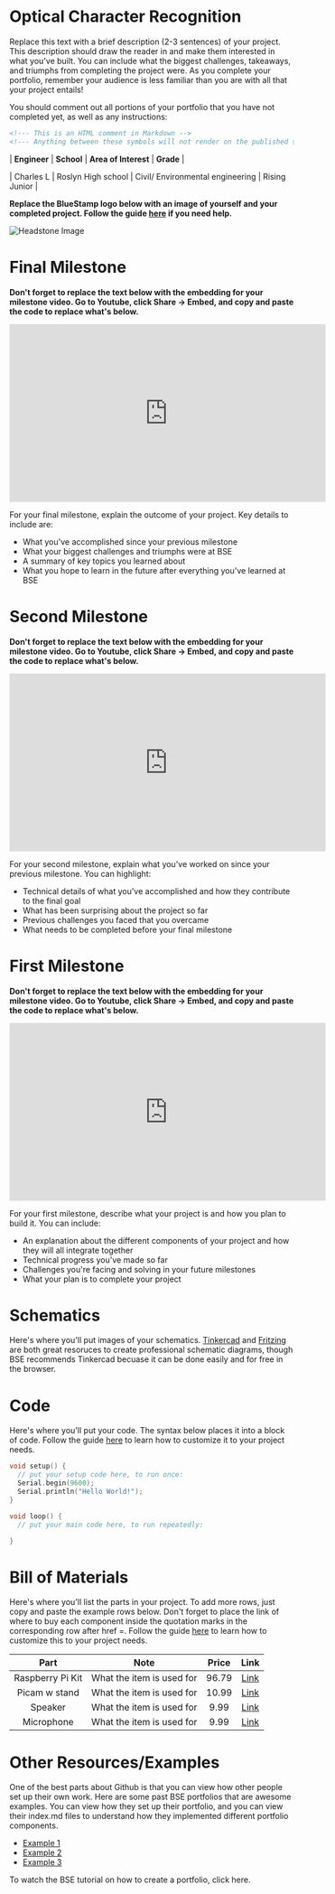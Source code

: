 # Optical Character Recognition
Replace this text with a brief description (2-3 sentences) of your project. This description should draw the reader in and make them interested in what you've built. You can include what the biggest challenges, takeaways, and triumphs from completing the project were. As you complete your portfolio, remember your audience is less familiar than you are with all that your project entails!

You should comment out all portions of your portfolio that you have not completed yet, as well as any instructions:
```HTML 
<!--- This is an HTML comment in Markdown -->
<!--- Anything between these symbols will not render on the published site -->
```

| **Engineer** | **School** | **Area of Interest** | **Grade** |

| Charles L | Roslyn High school | Civil/ Environmental engineering | Rising Junior |

**Replace the BlueStamp logo below with an image of yourself and your completed project. Follow the guide [here](https://tomcam.github.io/least-github-pages/adding-images-github-pages-site.html) if you need help.**

![Headstone Image](logo.svg)
  
# Final Milestone

**Don't forget to replace the text below with the embedding for your milestone video. Go to Youtube, click Share -> Embed, and copy and paste the code to replace what's below.**

<iframe width="560" height="315" src="https://www.youtube.com/embed/F7M7imOVGug" title="YouTube video player" frameborder="0" allow="accelerometer; autoplay; clipboard-write; encrypted-media; gyroscope; picture-in-picture; web-share" allowfullscreen></iframe>

For your final milestone, explain the outcome of your project. Key details to include are:
- What you've accomplished since your previous milestone
- What your biggest challenges and triumphs were at BSE
- A summary of key topics you learned about
- What you hope to learn in the future after everything you've learned at BSE



# Second Milestone

**Don't forget to replace the text below with the embedding for your milestone video. Go to Youtube, click Share -> Embed, and copy and paste the code to replace what's below.**

<iframe width="560" height="315" src="https://www.youtube.com/embed/y3VAmNlER5Y" title="YouTube video player" frameborder="0" allow="accelerometer; autoplay; clipboard-write; encrypted-media; gyroscope; picture-in-picture; web-share" allowfullscreen></iframe>

For your second milestone, explain what you've worked on since your previous milestone. You can highlight:
- Technical details of what you've accomplished and how they contribute to the final goal
- What has been surprising about the project so far
- Previous challenges you faced that you overcame
- What needs to be completed before your final milestone 

# First Milestone

**Don't forget to replace the text below with the embedding for your milestone video. Go to Youtube, click Share -> Embed, and copy and paste the code to replace what's below.**

<iframe width="560" height="315" src="https://www.youtube.com/embed/CaCazFBhYKs" title="YouTube video player" frameborder="0" allow="accelerometer; autoplay; clipboard-write; encrypted-media; gyroscope; picture-in-picture; web-share" allowfullscreen></iframe>

For your first milestone, describe what your project is and how you plan to build it. You can include:
- An explanation about the different components of your project and how they will all integrate together
- Technical progress you've made so far
- Challenges you're facing and solving in your future milestones
- What your plan is to complete your project

# Schematics 
Here's where you'll put images of your schematics. [Tinkercad](https://www.tinkercad.com/blog/official-guide-to-tinkercad-circuits) and [Fritzing](https://fritzing.org/learning/) are both great resoruces to create professional schematic diagrams, though BSE recommends Tinkercad becuase it can be done easily and for free in the browser. 

# Code
Here's where you'll put your code. The syntax below places it into a block of code. Follow the guide [here]([url](https://www.markdownguide.org/extended-syntax/)) to learn how to customize it to your project needs. 

```c++
void setup() {
  // put your setup code here, to run once:
  Serial.begin(9600);
  Serial.println("Hello World!");
}

void loop() {
  // put your main code here, to run repeatedly:

}
```

# Bill of Materials
Here's where you'll list the parts in your project. To add more rows, just copy and paste the example rows below.
Don't forget to place the link of where to buy each component inside the quotation marks in the corresponding row after href =. Follow the guide [here]([url](https://www.markdownguide.org/extended-syntax/)) to learn how to customize this to your project needs. 

| **Part** | **Note** | **Price** | **Link** |
|:--:|:--:|:--:|:--:|
| Raspberry Pi Kit | What the item is used for | 96.79 | <a href="https://www.amazon.com/RasTech-Raspberry-Starter-Heatsink-Screwdriver/dp/B0C8LV6VNZ/ref=sr_1_4?crid=3506HY00MCGVM&dib=eyJ2IjoiMSJ9._zkM62vSQ8p7tNr88715LdMv_qHh72Je-tkF9PXEa3chDE53QT4aZu4AGAb4ihE61QY4ZD55nKF6Fp2Kfs8t7AbafM_JrlJFfHo9OB4eAVGqa0EB-7aoBQHPmhKHZ2MW8ny-Kd44bMVlVxPlTWVk5YHIN5P3uKVqrE5Dcal0rKkHny-O6Xyb5ux2AOU6OwVbkag_bqBX66RQNRrgBuz-0pS43mcx93IZTQA9R8NaJJypYU2HAycp-XicTFmyU60a01Nfm9iuyo6B9yA8ppN3OQQyJ-NQ9xyNPxfTLwkqtng.yAYpU6outhQcZmOZhN9Wb6yTw7A85CNUbXZguGInZNg&dib_tag=se&keywords=raspberry%2Bpi%2Bkit&qid=1718848547&s=electronics&sprefix=rasbperry%2Bpi%2Bkit%2Celectronics%2C83&sr=1-4&th=1"> Link </a> |
| Picam w stand | What the item is used for | 10.99 | <a href="https://www.amazon.com/Arducam-Raspberry-Camera-Module-1080P/dp/B07RWCGX5K/ref=sr_1_10?crid=1U9IECPRDX3WW&dib=eyJ2IjoiMSJ9.EQptXsj1i39Y9oggTYxdai89FVefBqmO-xGB4sBBTHO4SEXcCZUKpLs1pTfSI2UV6zy9s3AQs7Evflr1mgvYz1YCSz3mqc1fKoWJuY2h_sLEdwqeJmnuUHIk2vmkOBLRlXijApDdRtOGjvFpd22kZibWh01QrWXaEwqpEp-2yRu8AwtKM3-xvdpkUNxIUIbjqrSK_cZ26yCkFh88Ih6aKDnMHVzWvkGv8cZGmAsc7eT7RKndhuCD03QQCco8ZhufAfPk0RJ-nafMKigKik2-9dEEZYTcX1D5vsv4x-weTH8.wWxtDi-AjBJ6-FuY_isVSX857HXALzCvS0vuocOJ6xg&dib_tag=se&keywords=arducam%2Bpicam&qid=1747573778&s=electronics&sprefix=arducam%2Bpicam%2Celectronics%2C89&sr=1-10&th=1"> Link </a> |
| Speaker | What the item is used for | 9.99 | <a href="https://www.amazon.com/Mobile-Speaker-Compact-Adhesive-Installation/dp/B0D95ZYCW6/ref=sr_1_21?crid=369CH18NKBSVU&dib=eyJ2IjoiMSJ9.fGxmsmnwIDfWJ86jFkBj2M9zmcDcTJDJ5mrEoKbPoNrsWxuJa_dYL6qoeEOWDCdistvn0ql7KvLvdE5jqDr0-IY9Hn9YsWu1Oy3eXWFB1iXZCoK66NzPfzialhjLhJGKAL7YU3iBTpfb7gJ5oM3pnHuzh9tfRA-QkKQPcTNZS39EEGN-fitqnkFQOGbfjIMaJcyEuFZuUIz8bj94BBA1-cHcB6OZ-uoxfiZAST_tFX8.8v-xvor8mw64ExKDR3N29OV45k1u_23oDE4b4od7GiM&dib_tag=se&keywords=speakerphone%2Bsmall%2Baudio%2Bjack&qid=1747574092&sprefix=speakerphone%2Bsmall%2Baudio%2Bjack%2B%2Caps%2C85&sr=8-21&th=1"> Link </a> |
| Microphone | What the item is used for | 9.99 | <a href="https://www.amazon.com/DUNGZDUZ-Microphone-Computer-Sensitivity-Mini-Sized/dp/B0CNVZ27YH/ref=sr_1_7?crid=2E8AID5UQ1ZZZ&dib=eyJ2IjoiMSJ9.ALlacqVSJFYCMwk0BLBt4BE78M6dbL4aQxGWFHFGViY7QOzmOSfkxRzzMD4BytGFdvrXnYFwbFQpiWeLB37vgMOeTgeyNJDCEdkcPjHzzHRJxfNFVUN6RfiMHaRcFDG-9Bv_yfPh1GhToIG1whgMGesfk7lXYtf8SFgQiEq2amOZxI0tqGpX2VQclkxKSnqhF6yzTiCWcZ4eNLkG1Dd01JochzymYWm59TYI_ipygVEt9UpdCReF2L_Ap0gIyhTLupQRKLocdolLZufM8LKLonKajGSQwrgEu_3jmlV10mM.wRiTmzhi2KBZXCOWVMCU_b0r9fvSClHWCv29BKgVQ4o&dib_tag=se&keywords=usb+microphone&qid=1747574148&sprefix=usb+microphone+%2Caps%2C143&sr=8-7"> Link </a> |
# Other Resources/Examples
One of the best parts about Github is that you can view how other people set up their own work. Here are some past BSE portfolios that are awesome examples. You can view how they set up their portfolio, and you can view their index.md files to understand how they implemented different portfolio components.
- [Example 1](https://trashytuber.github.io/YimingJiaBlueStamp/)
- [Example 2](https://sviatil0.github.io/Sviatoslav_BSE/)
- [Example 3](https://arneshkumar.github.io/arneshbluestamp/)

To watch the BSE tutorial on how to create a portfolio, click here.
